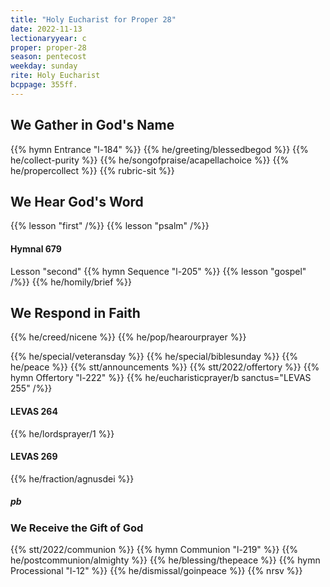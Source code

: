 ```yaml
---
title: "Holy Eucharist for Proper 28"
date: 2022-11-13
lectionaryyear: c
proper: proper-28
season: pentecost
weekday: sunday
rite: Holy Eucharist
bcppage: 355ff.
---
```


## We Gather in God's Name
{{% hymn Entrance "l-184" %}}
{{% he/greeting/blessedbegod %}}
{{% he/collect-purity %}}
{{% he/songofpraise/acapellachoice %}}
{{% he/propercollect %}}
{{% rubric-sit %}}

## We Hear God's Word
{{% lesson "first" /%}}
{{% lesson "psalm" /%}}

#### Hymnal 679
Lesson "second" 
{{% hymn Sequence "l-205" %}}
{{% lesson "gospel" /%}}
{{% he/homily/brief %}}

## We Respond in Faith
{{% he/creed/nicene %}}
{{% he/pop/hearourprayer %}}

{{% he/special/veteransday %}}
{{% he/special/biblesunday %}}
{{% he/peace %}}
{{% stt/announcements %}}
{{% stt/2022/offertory %}}
{{% hymn Offertory "l-222" %}}
{{% he/eucharisticprayer/b sanctus="LEVAS 255" /%}}

#### LEVAS 264
{{% he/lordsprayer/1 %}}

#### LEVAS 269
{{% he/fraction/agnusdei %}}

##### pb
### We Receive the Gift of God
{{% stt/2022/communion %}}
{{% hymn Communion "l-219" %}}
{{% he/postcommunion/almighty %}}
{{% he/blessing/thepeace %}}
{{% hymn Processional "l-12" %}}
{{% he/dismissal/goinpeace %}}
{{% nrsv %}}

